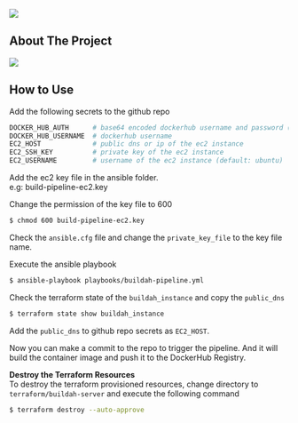 <a href="LICENSE"><img src="https://img.shields.io/badge/License-MIT-purple.svg?labelColor=303030" /></a>
<br />

## About The Project

<div>
  <a href="https://raw.githubusercontent.com/h1zardian/cluster-provisioning-pipeline/main/docs/build-pipeline.png">
  <img src="https://raw.githubusercontent.com/h1zardian/cluster-provisioning-pipeline/main/docs/build-pipeline.png">
  </a>
</div>

## How to Use

Add the following secrets to the github repo
```python
DOCKER_HUB_AUTH      # base64 encoded dockerhub username and password (echo -n 'username:password' | base64)
DOCKER_HUB_USERNAME  # dockerhub username
EC2_HOST             # public dns or ip of the ec2 instance
EC2_SSH_KEY          # private key of the ec2 instance
EC2_USERNAME         # username of the ec2 instance (default: ubuntu)
```

Add the ec2 key file in the ansible folder.  
e.g: build-pipeline-ec2.key

Change the permission of the key file to 600
```bash
$ chmod 600 build-pipeline-ec2.key
```
Check the `ansible.cfg` file and change the `private_key_file` to the key file name.

Execute the ansible playbook
```bash
$ ansible-playbook playbooks/buildah-pipeline.yml
```

Check the terraform state of the `buildah_instance` and copy the `public_dns`
```bash
$ terraform state show buildah_instance
```

Add the `public_dns` to github repo secrets as `EC2_HOST`.

Now you can make a commit to the repo to trigger the pipeline. And it will build the container image and push it to the DockerHub Registry.

**Destroy the Terraform Resources**  
To destroy the terraform provisioned resources, change directory to `terraform/buildah-server` and execute the following command
```bash
$ terraform destroy --auto-approve
```

